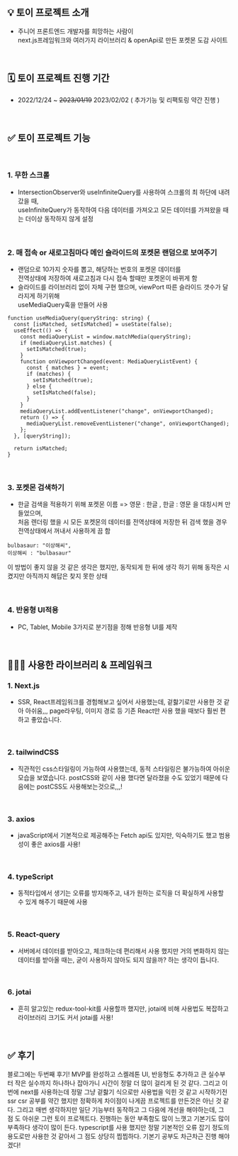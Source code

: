 ## 💡 토이 프로젝트 소개

- 주니어 프론트엔드 개발자를 희망하는 사람이 <br> next.js프레임워크와 여러가지 라이브러리 & openApi로 만든 포켓몬 도감 사이트

<br>

## 🗓️ 토이 프로젝트 진행 기간

- 2022/12/24 ~ ~~2023/01/19~~ 2023/02/02 ( 추가기능 및 리팩토링 약간 진행 )


<br>

## ✅ 토이 프로젝트 기능

<br>

### 1. 무한 스크롤

- IntersectionObserver와 useInfiniteQuery를 사용하여 스크롤의 최 하단에 내려갔을 때, <br> useInfiniteQuery가 동작하여 다음 데이터를 가져오고 모든 데이터를 가져왔을 때는 더이상 동작하지 않게 설정

<br>

### 2. 매 접속 or 새로고침마다 메인 슬라이드의 포켓몬 랜덤으로 보여주기

- 랜덤으로 10가지 숫자를 뽑고, 해당하는 번호의 포켓몬 데이터를<br>전역상태에 저장하여 새로고침과 다시 접속 할때만 포켓몬이 바뀌게 함
- 슬라이드를 라이브러리 없이 자체 구현 했으며, viewPort 따른 슬라이드 갯수가 달라지게 하기위해<br>useMediaQuery훅을 만들어 사용

```
function useMediaQuery(queryString: string) {
  const [isMatched, setIsMatched] = useState(false);
  useEffect(() => {
    const mediaQueryList = window.matchMedia(queryString);
    if (mediaQueryList.matches) {
      setIsMatched(true);
    }
    function onViewportChanged(event: MediaQueryListEvent) {
      const { matches } = event;
      if (matches) {
        setIsMatched(true);
      } else {
        setIsMatched(false);
      }
    }
    mediaQueryList.addEventListener("change", onViewportChanged);
    return () => {
      mediaQueryList.removeEventListener("change", onViewportChanged);
    };
  }, [queryString]);

  return isMatched;
}

```

<br>

### 3. 포켓몬 검색하기

- 한글 검색을 적용하기 위해 포켓몬 이름 => 영문 : 한글 , 한글 : 영문 을 대칭시켜 만들었으며,<br>처음 렌더링 했을 시 모든 포켓몬의 데이터를 전역상태에 저장한 뒤 검색 했을 경우 전역상태에서 꺼내서 사용하게 끔 함

```
bulbasaur: "이상해씨",
이상해씨 : "bulbasaur"
```

이 방법이 좋지 않을 것 같은 생각은 했지만, 동작되게 한 뒤에 생각 하기 위해 동작은 시켰지만 아직까지 해답은 찾지 못한 상태

<br>

### 4. 반응형 UI적용

- PC, Tablet, Mobile 3가지로 분기점을 정해 반응형 UI를 제작

<br>

## 👨🏻‍💻 사용한 라이브러리 & 프레임워크

### 1. Next.js

- SSR, React프레임워크를 경험해보고 싶어서 사용했는데, 겉핧기로만 사용한 것 같아 아쉬움,,, page라우팅, 이미지 경로 등 기존 React만 사용 했을 때보다 훨씬 편하고 좋았습니다.

<br>

### 2. tailwindCSS

- 직관적인 css스타일링이 가능하여 사용했는데, 동적 스타일링은 불가능하여 아쉬운 모습을 보였습니다. postCSS와 같이 사용 했다면 달라졌을 수도 있었기 때문에 다음에는 postCSS도 사용해보는것으로,,,!

<br>

### 3. axios

- javaScript에서 기본적으로 제공해주는 Fetch api도 있지만, 익숙하기도 했고 범용성이 좋은 axios를 사용!

<br>

### 4. typeScript

- 동적타입에서 생기는 오류를 방지해주고, 내가 원하는 로직을 더 확실하게 사용할 수 있게 해주기 때문에 사용

<br>

### 5. React-query

- 서버에서 데이터를 받아오고, 체크하는데 편리해서 사용 했지만 거의 변화하지 않는 데이터를 받아올 때는, 굳이 사용하지 않아도 되지 않을까? 하는 생각이 듭니다.

<br>

### 6. jotai

- 흔히 알고있는 redux-tool-kit를 사용할까 했지만, jotai에 비해 사용법도 복잡하고 라이브러리 크기도 커서 jotai를 사용!

<br>

## ✅ 후기

블로그에는 두번째 후기! MVP를 완성하고 스켈레톤 UI, 반응형도 추가하고 큰 실수부터 작은 실수까지 하나하나 잡아가니 시간이 정말 더 많이 걸리게 된 것 같다. 그리고 이번에 next를 사용하는데 정말 그냥 겉핧기 식으로만 사용법을 익힌 것 같고 시작하기전 ssr csr 공부를 약간 했지만 정확하게 차이점이 나게끔 프로젝트를 만든것은 아닌 것 같다. 그리고 매번 생각하지만 일단 기능부터 동작하고 그 다음에 개선을 해야하는데, 그 점 도 아쉬운 그런 토이 프로젝트다. 진행하는 동안 부족함도 많이 느꼇고 기본기도 많이 부족하다 생각이 많이 든다. typescript를 사용 했지만 정말 기본적인 오류 잡기 정도의 용도로만 사용한 것 같아서 그 점도 상당히 찝찝하다. 기본기 공부도 차근차근 진행 해야겠다!
